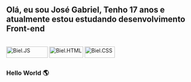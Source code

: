 ## Olá, eu sou José Gabriel, Tenho 17 anos e atualmente estou estudando desenvolvimento Front-end
<div style="display: inline_block"><br>
  <img align="center" alt="Biel.JS" height="30" width="110" src="https://img.shields.io/badge/JavaScript-F7DF1E?style=for-the-badge&logo=javascript&logoColor=black">
  <img align="center" alt="Biel.HTML" height="30" width="90" src="https://img.shields.io/badge/HTML5-E34F26?style=for-the-badge&logo=html5&logoColor=white">
  <img align="center" alt="Biel.CSS" height="30" width="80" src="https://img.shields.io/badge/CSS3-1572B6?style=for-the-badge&logo=css3&logoColor=white">
</div>

##

<h3>Hello World 🌎</h3>
